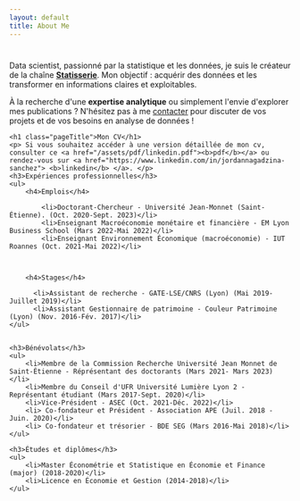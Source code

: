 ```yaml
---
layout: default
title: About Me
---
```


<div class="post">
	<h1 class="pageTitle"></h1>
	<p class="intro">Data scientist, passionné par la statistique et les données, je suis le créateur de la chaîne <a href="https://www.linkedin.com/in/Statisserie"><b>Statisserie</b></a>. Mon objectif : acquérir des données et les transformer en informations claires et exploitables. </p>
	<p> À la recherche d'une <b>expertise analytique</b> ou simplement l'envie d'explorer mes publications ? N'hésitez pas à me  <a href="mailto:jordan.nagadzina.sanchez@gmail.com">contacter</a> pour discuter de vos projets et de vos besoins en analyse de données !</p>
	<p>   </p>
	<p>   </p>
	
	<h1 class="pageTitle">Mon CV</h1>
	<p> Si vous souhaitez accéder à une version détaillée de mon cv, consulter ce <a href="/assets/pdf/linkedin.pdf"><b>pdf</b></a> ou rendez-vous sur <a href="https://www.linkedin.com/in/jordannagadzina-sanchez"> <b>linkedin</b> </a>. </p>
    <h3>Expériences professionnelles</h3>
    <ul>
        <h4>Emplois</h4>
       
            <li>Doctorant-Chercheur - Université Jean-Monnet (Saint-Étienne). (Oct. 2020-Sept. 2023)</li>
            <li>Enseignant Macroéconomie monétaire et financière - EM Lyon Business School (Mars 2022-Mai 2022)</li>
            <li>Enseignant Environnement Économique (macroéconomie) - IUT Roannes (Oct. 2021-Mai 2022)</li>
      


        <h4>Stages</h4>
       
          <li>Assistant de recherche - GATE-LSE/CNRS (Lyon) (Mai 2019-Juillet 2019)</li>
          <li>Assistant Gestionnaire de patrimoine - Couleur Patrimoine (Lyon) (Nov. 2016-Fév. 2017)</li>
    </ul>


  	<h3>Bénévolats</h3>
	<ul>
        <li>Membre de la Commission Recherche Université Jean Monnet de Saint-Étienne - Réprésentant des doctorants (Mars 2021- Mars 2023)</li>
        <li>Membre du Conseil d'UFR Université Lumière Lyon 2 - Représentant étudiant (Mars 2017-Sept. 2020)</li>
        <li>Vice-Président - ASEC (Oct. 2021-Déc. 2022)</li>
        <li> Co-fondateur et Président - Association APE (Juil. 2018 - Juin. 2020)</li>
        <li> Co-fondateur et trésorier - BDE SEG (Mars 2016-Mai 2018)</li>
  	</ul>
  	
  	<h3>Études et diplômes</h3>
	<ul>
        <li>Master Économétrie et Statistique en Économie et Finance (major) (2018-2020)</li>
        <li>Licence en Économie et Gestion (2014-2018)</li>
  	</ul>
</div>
